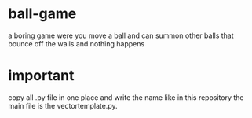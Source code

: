 # ball-game
a boring game were you move a ball and can summon other balls that bounce off the walls and nothing happens
# important
copy all .py file in one place and write the name like in this repository the main file is the vectortemplate.py.
